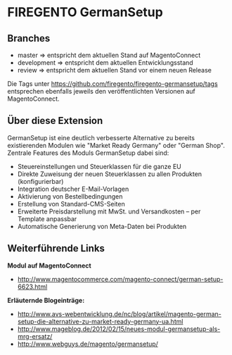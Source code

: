 # FIREGENTO GermanSetup

## Branches

* master => entspricht dem aktuellen Stand auf MagentoConnect
* development => entspricht dem aktuellen Entwicklungsstand
* review => entspricht dem aktuellen Stand vor einem neuen Release

Die Tags unter https://github.com/firegento/firegento-germansetup/tags entsprechen ebenfalls jeweils den veröffentlichten Versionen auf MagentoConnect. 


## Über diese Extension

GermanSetup ist eine deutlich verbesserte Alternative zu bereits existierenden Modulen wie "Market Ready Germany" oder "German Shop". Zentrale Features des Moduls GermanSetup dabei sind:

* Steuereinstellungen und Steuerklassen für die ganze EU
* Direkte Zuweisung der neuen Steuerklassen zu allen Produkten (konfigurierbar)
* Integration deutscher E-Mail-Vorlagen
* Aktivierung von Bestellbedingungen
* Erstellung von Standard-CMS-Seiten
* Erweiterte Preisdarstellung mit MwSt. und Versandkosten – per Template anpassbar
* Automatische Generierung von Meta-Daten bei Produkten

## Weiterführende Links

**Modul auf MagentoConnect** 

* http://www.magentocommerce.com/magento-connect/german-setup-6623.html

**Erläuternde Blogeinträge:**

* http://www.avs-webentwicklung.de/nc/blog/artikel/magento-german-setup-die-alternative-zu-market-ready-germany-ua.html
* http://www.mageblog.de/2012/02/15/neues-modul-germansetup-als-mrg-ersatz/
* http://www.webguys.de/magento/germansetup/